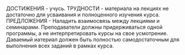 ДОСТИЖЕНИЯ - учусь.
ТРУДНОСТИ - материала на лекциях не достаточно для усваивания и полноценного изучения курса.
ПРЕДЛОЖЕНИЯ - Наладить взаимосвязь между лекциями и семинарами. Преподаватели должны придерживаться одной программы, а не интерпретировать курсы на свое усмотрение. Даваемый иатериал должен быть полностью самодостаточным для выполнения всех заданий в рамках курса.